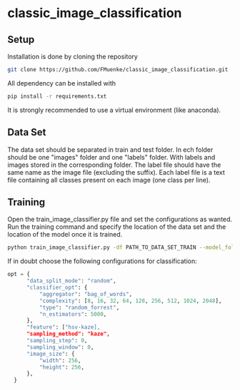 # classic_image_classification

## Setup
Installation is done by cloning the repository
```bash
git clone https://github.com/FMuenke/classic_image_classification.git
```
All dependency can be installed with
````bash
pip install -r requirements.txt
````
It is strongly recommended to use a virtual environment (like anaconda).


## Data Set

The data set should be separated in train and test folder. In ech folder should be one "images" folder and one "labels" folder. With labels and images stored in the corresponding folder. The label file should have the same name as the image file (excluding the suffix). Each label file is a text file containing all classes present on each image (one class per line).


## Training

Open the train_image_classifier.py file and set the configurations as wanted. Run the training command and specify the location of the data set and the location of the model once it is trained.

````bash
python train_image_classifier.py -df PATH_TO_DATA_SET_TRAIN --model_folder PATH_TO_SAVE_MODEL_TO
````

If in doubt choose the following configurations for classification:

````python
opt = {
      "data_split_mode": "random",
      "classifier_opt": {
          "aggregator": "bag_of_words",
          "complexity": [8, 16, 32, 64, 128, 256, 512, 1024, 2048],
          "type": "random_forrest",
          "n_estimators": 5000,
      },
      "feature": ["hsv-kaze],
      "sampling_method": "kaze",
      "sampling_step": 0,
      "sampling_window": 0,
      "image_size": {
          "width": 256,
          "height": 256,
      },
  }
````
